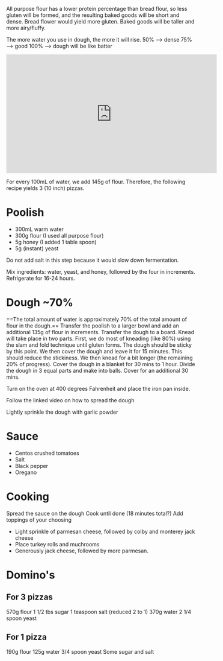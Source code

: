 All purpose flour has a lower protein percentage than bread flour, so less gluten will be formed, and the resulting baked goods will be short and dense.
Bread flower would yield more gluten. Baked goods will be taller and more airy/fluffy.

The more water you use in dough, the more it will rise.
50% --> dense
75% --> good
100% --> dough will be like batter


<iframe width="560" height="315" src="https://www.youtube.com/embed/G-jPoROGHGE?si=Lt4zD6KW4YYqGDPE" title="YouTube video player" frameborder="0" allow="accelerometer; autoplay; clipboard-write; encrypted-media; gyroscope; picture-in-picture; web-share" allowfullscreen></iframe>

For every 100mL of water, we add 145g of flour. Therefore, the following recipe yields 3 (10 inch) pizzas. 
# Poolish
- 300mL warm water
- 300g flour (I used all purpose flour)
- 5g honey (I added 1 table spoon)
- 5g (instant) yeast

Do not add salt in this step because it would slow down fermentation.

Mix ingredients: water, yeast, and honey, followed by the four in increments. Refrigerate for 16-24 hours.
# Dough ~70%
==The total amount of water is approximately 70% of the total amount of flour in the dough.==
Transfer the poolish to a larger bowl and add an additional 135g of flour in increments. Transfer the dough to a board.
Knead will take place in two parts. First, we do most of kneading (like 80%) using the slam and fold technique until gluten forms. The dough should be sticky by this point. We then cover the dough and leave it for 15 minutes. This should reduce the stickiness. We then knead for a bit longer (the remaining 20% of progress).
Cover the dough in a blanket for 30 mins to 1 hour.
Divide the dough in 3 equal parts and make into balls. Cover for an additional 30 mins.

Turn on the oven at 400 degrees Fahrenheit and place the iron pan inside.

Follow the linked video on how to spread the dough

Lightly sprinkle the dough with garlic powder
# Sauce
- Centos crushed tomatoes
- Salt
- Black pepper
- Oregano
# Cooking
Spread the sauce on the dough
Cook until done (18 minutes total?)
Add toppings of your choosing
- Light sprinkle of parmesan cheese, followed by colby and monterey jack cheese
- Place turkey rolls and muchrooms
- Generously jack cheese, followed by more parmesan.


# Domino's
## For 3 pizzas
570g flour 
1 1/2 tbs sugar 
1 teaspoon salt (reduced 2 to 1)
370g water
2 1/4 spoon yeast

## For 1 pizza
190g flour
125g water 
3/4 spoon yeast
Some sugar and salt